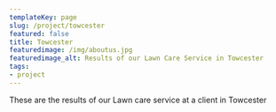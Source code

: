 ```yaml
---
templateKey: page
slug: /project/towcester
featured: false
title: Towcester
featuredimage: /img/aboutus.jpg
featuredimage_alt: Results of our Lawn Care Service in Towcester
tags:
- project
---
```

These are the results of our Lawn care service at a client in Towcester


